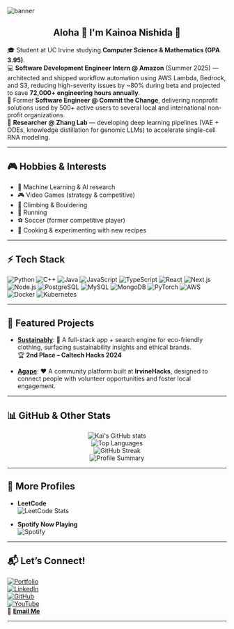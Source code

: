 ![banner](https://user-images.githubusercontent.com/115957335/206072714-e651260c-ce98-4a7b-865b-7b0ee1ed0b9e.png)

<h2 align="center">Aloha 🌺 I'm Kainoa Nishida 👋</h2>

🎓 Student at UC Irvine studying **Computer Science & Mathematics (GPA 3.95)**.  
💻 **Software Development Engineer Intern @ Amazon** (Summer 2025) — architected and shipped workflow automation using AWS Lambda, Bedrock, and S3, reducing high-severity issues by ~80% during beta and projected to save **72,000+ engineering hours annually**.  
🌱 Former **Software Engineer @ Commit the Change**, delivering nonprofit solutions used by 500+ active users to several local and international non-profit organizations.  
🔬 **Researcher @ Zhang Lab** — developing deep learning pipelines (VAE + ODEs, knowledge distillation for genomic LLMs) to accelerate single-cell RNA modeling.  

---

## 🎮 Hobbies & Interests
- 🤖 Machine Learning & AI research  
- 🎮 Video Games (strategy & competitive)  
- 🧗 Climbing & Bouldering  
- 🏃 Running  
- ⚽ Soccer (former competitive player)  
- 🍳 Cooking & experimenting with new recipes  

---

## ⚡ Tech Stack
![Python](https://img.shields.io/badge/-Python-333?logo=python&logoColor=ffdd54)
![C++](https://img.shields.io/badge/-C++-333?logo=cplusplus&logoColor=00599C)
![Java](https://img.shields.io/badge/-Java-333?logo=java&logoColor=007396)
![JavaScript](https://img.shields.io/badge/-JavaScript-333?logo=javascript&logoColor=F7DF1E)
![TypeScript](https://img.shields.io/badge/-TypeScript-333?logo=typescript&logoColor=3178C6)
![React](https://img.shields.io/badge/-React-333?logo=react&logoColor=61DAFB)
![Next.js](https://img.shields.io/badge/-Next.js-333?logo=next.js&logoColor=white)
![Node.js](https://img.shields.io/badge/-Node.js-333?logo=node.js&logoColor=339933)
![PostgreSQL](https://img.shields.io/badge/-PostgreSQL-333?logo=postgresql&logoColor=336791)
![MySQL](https://img.shields.io/badge/-MySQL-333?logo=mysql&logoColor=4479A1)
![MongoDB](https://img.shields.io/badge/-MongoDB-333?logo=mongodb&logoColor=47A248)
![PyTorch](https://img.shields.io/badge/-PyTorch-333?logo=pytorch&logoColor=EE4C2C)
![AWS](https://img.shields.io/badge/-AWS-333?logo=amazon-aws&logoColor=FF9900)
![Docker](https://img.shields.io/badge/-Docker-333?logo=docker&logoColor=2496ED)
![Kubernetes](https://img.shields.io/badge/-Kubernetes-333?logo=kubernetes&logoColor=326CE5)

---

## 🚀 Featured Projects
- [**Sustainably**](https://github.com/KainoaNishida/calhacks): 🌱 A full-stack app + search engine for eco-friendly clothing, surfacing sustainability insights and ethical brands.  
   🏆 **2nd Place – Caltech Hacks 2024**  

- [**Agape**](https://github.com/KainoaNishida/Agape): ❤️ A community platform built at **IrvineHacks**, designed to connect people with volunteer opportunities and foster local engagement.  

---

## 📊 GitHub & Other Stats
<div align="center">

![Kai's GitHub stats](https://github-readme-stats.vercel.app/api?username=KainoaNishida&show_icons=true&theme=tokyonight)  
![Top Languages](https://github-readme-stats.vercel.app/api/top-langs/?username=KainoaNishida&layout=compact&theme=tokyonight)  
![GitHub Streak](https://streak-stats.demolab.com?user=KainoaNishida&theme=tokyonight&hide_border=false)  
![Profile Summary](https://github-profile-summary-cards.vercel.app/api/cards/profile-details?username=KainoaNishida&theme=tokyonight)

</div>

---

## 🧩 More Profiles
- **LeetCode**  
![LeetCode Stats](https://leetcard.jacoblin.cool/kainoa?theme=dark&font=Source%20Code%20Pro&ext=activity)  

- **Spotify Now Playing**  
![Spotify](https://novatorem.vercel.app/api/spotify)  

---

## 📬 Let’s Connect!
[![Portfolio](https://img.shields.io/badge/-Portfolio-333?logo=vercel&logoColor=white)](https://kainoanishida.github.io/portfolio/)  
[![LinkedIn](https://img.shields.io/badge/-LinkedIn-blue?logo=Linkedin&logoColor=white)](https://www.linkedin.com/in/kainoa-nishida/)  
[![GitHub](https://img.shields.io/badge/-GitHub-000?logo=github&logoColor=white)](https://github.com/KainoaNishida)  
[![YouTube](https://img.shields.io/badge/-YouTube-red?logo=youtube&logoColor=white)](https://www.youtube.com/your-channel)  
📧 **[Email Me](mailto:kainoanishida@gmail.com)**  

---

[committhechange]: https://ctc-uci.com/
